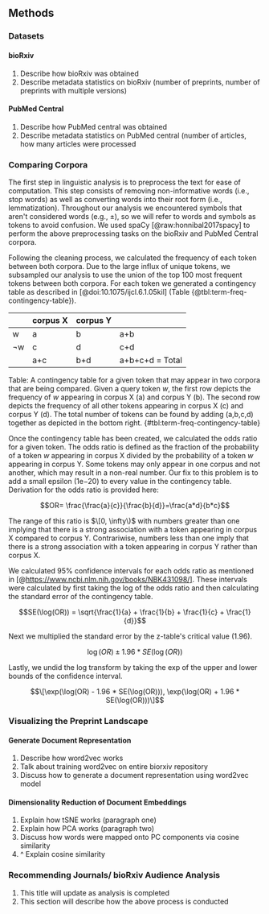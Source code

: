 ## Methods

### Datasets

#### bioRxiv
1. Describe how bioRxiv was obtained
2. Describe metadata statistics on bioRxiv (number of preprints, number of preprints with multiple versions)

#### PubMed Central
1. Describe how PubMed central was obtained
2. Describe metadata statistics on PubMed central (number of articles, how many articles were processed

### Comparing Corpora
The first step in linguistic analysis is to preprocess the text for ease of computation.
This step consists of removing non-informative words (i.e., stop words) as well as converting words into their root form (i.e., lemmatization).
Throughout our analysis we encountered symbols that aren't considered words (e.g., $\pm$), so we will refer to words and symbols as tokens to avoid confusion.
We used spaCy [@raw:honnibal2017spacy] to perform the above preprocessing tasks on the bioRxiv and PubMed Central corpora.

Following the cleaning process, we calculated the frequency of each token between both corpora.
Due to the large influx of unique tokens, we subsampled our analysis to use the union of the top 100 most frequent tokens between both corpora.
For each token we generated a contingency table as described in [@doi:10.1075/ijcl.6.1.05kil] (Table {@tbl:term-freq-contingency-table}).

| | corpus X | corpus Y | |
|---|---|---|---|
| w | a | b | a+b |
| $\neg$w | c | d | c+d |
| | a+c | b+d | a+b+c+d = Total |

Table: A contingency table for a given token that may appear in two corpora that are being compared.
Given a query token $w$, the first row depicts the frequency of $w$ appearing in corpus X (a) and corpus Y (b).
The second row depicts the frequency of all other tokens appearing in corpus X (c) and corpus Y (d).
The total number of tokens can be found by adding (a,b,c,d) together as depicted in the bottom right.
{#tbl:term-freq-contingency-table}

Once the contingency table has been created, we calculated the odds ratio  for a given token.
The odds ratio is defined as the fraction of the probability of a token $w$ appearing in corpus X divided by the probability of a token $w$ appearing in corpus Y.
Some tokens may only appear in one corpus and not another, which may result in a non-real number.
Our fix to this problem is to add a small epsilon ($1\mathrm{e}{-20}$) to every value in the contingency table.
Derivation for the odds ratio is provided here:

$$OR= \frac{\frac{a}{c}}{\frac{b}{d}}=\frac{a*d}{b*c}$$

The range of this ratio is $\[0, \infty\)$ with numbers greater than one implying that there is a strong association with a token appearing in corpus X compared to corpus Y.
Contrariwise, numbers less than one imply that there is a strong association with a token appearing in corpus Y rather than corpus X.

We calculated 95% confidence intervals for each odds ratio as mentioned in [@https://www.ncbi.nlm.nih.gov/books/NBK431098/].
These intervals were calculated by first taking the log of the odds ratio and then calculating the standard error of the contingency table.

$$SE(\log(OR)) = \sqrt{\frac{1}{a} + \frac{1}{b} + \frac{1}{c} + \frac{1}{d}}$$

Next we multiplied the standard error by the z-table's critical value (1.96).

$$\log(OR) \pm 1.96 * SE(\log(OR))$$

Lastly, we undid the log transform by taking the exp of the upper and lower bounds of the confidence interval.

$$\[\exp(\log(OR) - 1.96 * SE(\log(OR))), \exp(\log(OR) + 1.96 * SE(\log(OR)))\]$$

### Visualizing the Preprint Landscape

#### Generate Document Representation
1. Describe how word2vec works
2. Talk about training word2vec on entire biorxiv repository
3. Discuss how to generate a document representation using word2vec model

#### Dimensionality Reduction of Document Embeddings
1. Explain how tSNE works (paragraph one)
2. Explain how PCA works  (paragraph two)
3. Discuss how words were mapped onto PC components via cosine similarity
4. ^ Explain cosine similarity

### Recommending Journals/ bioRxiv Audience Analysis
1. This title will update as analysis is completed
2. This section will describe how the above process is conducted
